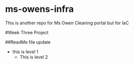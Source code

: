 # ms-owens-infra
This is another repo for Ms Owen Cleaning portal but for IaC

#Week Three Project

##ReadMe file update
- this is level 1
    - This is level 2